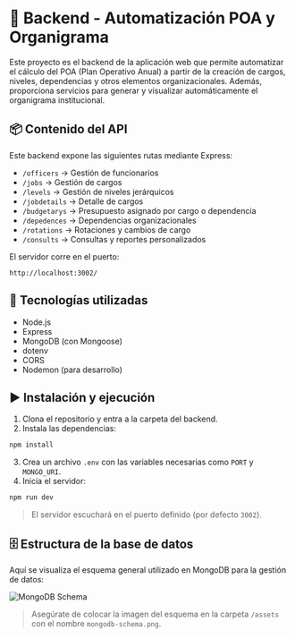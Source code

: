 # 🧠 Backend - Automatización POA y Organigrama

Este proyecto es el backend de la aplicación web que permite automatizar el cálculo del POA (Plan Operativo Anual) a partir de la creación de cargos, niveles, dependencias y otros elementos organizacionales. Además, proporciona servicios para generar y visualizar automáticamente el organigrama institucional.

## 📦 Contenido del API

Este backend expone las siguientes rutas mediante Express:

- `/officers` → Gestión de funcionarios
- `/jobs` → Gestión de cargos
- `/levels` → Gestión de niveles jerárquicos
- `/jobdetails` → Detalle de cargos
- `/budgetarys` → Presupuesto asignado por cargo o dependencia
- `/depedences` → Dependencias organizacionales
- `/rotations` → Rotaciones y cambios de cargo
- `/consults` → Consultas y reportes personalizados

El servidor corre en el puerto:

```
http://localhost:3002/
```

## 🧰 Tecnologías utilizadas

- Node.js
- Express
- MongoDB (con Mongoose)
- dotenv
- CORS
- Nodemon (para desarrollo)

## ▶️ Instalación y ejecución

1. Clona el repositorio y entra a la carpeta del backend.
2. Instala las dependencias:

```bash
npm install
```

3. Crea un archivo `.env` con las variables necesarias como `PORT` y `MONGO_URI`.
4. Inicia el servidor:

```bash
npm run dev
```

> El servidor escuchará en el puerto definido (por defecto `3002`).

## 🗄️ Estructura de la base de datos

Aquí se visualiza el esquema general utilizado en MongoDB para la gestión de datos:

![MongoDB Schema](./assets/mongodb-schema.png)

> Asegúrate de colocar la imagen del esquema en la carpeta `/assets` con el nombre `mongodb-schema.png`.
